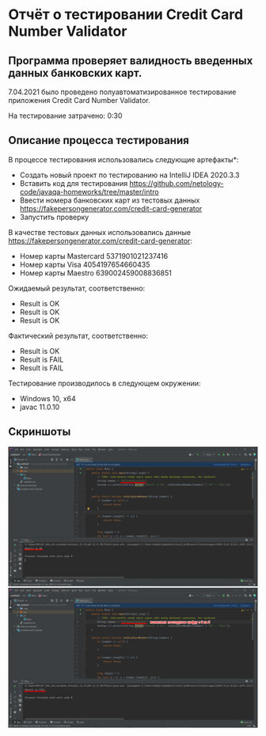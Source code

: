 # Отчёт о тестировании Credit Card Number Validator

## Программа проверяет валидность введенных данных банковских карт.

7.04.2021 было проведено полуавтоматизированное тестирование приложения Credit Card Number Validator.

На тестирование затрачено: 0:30

## Описание процесса тестирования

В процессе тестирования использовались следующие артефакты*:
* Создать новый проект по тестированию на IntelliJ IDEA 2020.3.3 
* Вставить код для тестирования https://github.com/netology-code/javaqa-homeworks/tree/master/intro
* Ввести номера банковских карт из тестовых данных https://fakepersongenerator.com/credit-card-generator
* Запустить проверку 

В качестве тестовых данных использовались данные https://fakepersongenerator.com/credit-card-generator:
* Номер карты Mastercard 5371901021237416
* Номер карты Visa 4054197654660435
* Номер карты Мaestro 639002459008836851

Ожидаемый результат, соответственно:
* Result is OK
* Result is OK
* Result is OK

Фактический результат, соответственно: 
* Result is OK
* Result is FAIL
* Result is FAIL

Тестирование производилось в следующем окружении:
* Windows 10, x64
* javac 11.0.10

## Скриншоты
![](OK.png)
![](neOK.png)
